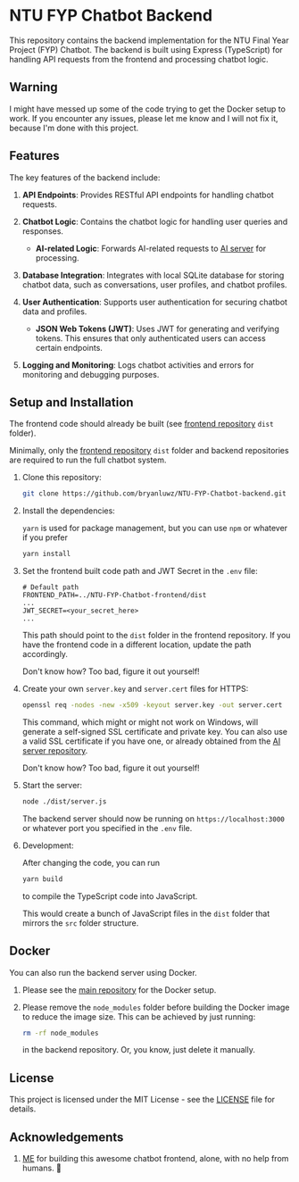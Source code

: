 # NTU FYP Chatbot Backend

This repository contains the backend implementation for the NTU Final Year Project (FYP) Chatbot. The backend is built using Express (TypeScript) for handling API requests from the frontend and processing chatbot logic.

## Warning

I might have messed up some of the code trying to get the Docker setup to work. If you encounter any issues, please let me know and I will not fix it, because I'm done with this project.

## Features

The key features of the backend include:

1. **API Endpoints**: Provides RESTful API endpoints for handling chatbot requests.

2. **Chatbot Logic**: Contains the chatbot logic for handling user queries and responses.

   - **AI-related Logic**: Forwards AI-related requests to [AI server](https://github.com/bryanluwz/NTU-FYP-Chatbot-AI) for processing.

3. **Database Integration**: Integrates with local SQLite database for storing chatbot data, such as conversations, user profiles, and chatbot profiles.

4. **User Authentication**: Supports user authentication for securing chatbot data and profiles.

   - **JSON Web Tokens (JWT)**: Uses JWT for generating and verifying tokens. This ensures that only authenticated users can access certain endpoints.

5. **Logging and Monitoring**: Logs chatbot activities and errors for monitoring and debugging purposes.

## Setup and Installation

The frontend code should already be built (see [frontend repository](https://github.com/bryanluwz/NTU-FYP-Chatbot-frontend) `dist` folder).

Minimally, only the [frontend repository](https://github.com/bryanluwz/NTU-FYP-Chatbot-frontend) `dist` folder and backend repositories are required to run the full chatbot system.

1. Clone this repository:

   ```bash
   git clone https://github.com/bryanluwz/NTU-FYP-Chatbot-backend.git
   ```

2. Install the dependencies:

   `yarn` is used for package management, but you can use `npm` or whatever if you prefer

   ```bash
   yarn install
   ```

3. Set the frontend built code path and JWT Secret in the `.env` file:

   ```env
   # Default path
   FRONTEND_PATH=../NTU-FYP-Chatbot-frontend/dist
   ...
   JWT_SECRET=<your_secret_here>
   ...
   ```

   This path should point to the `dist` folder in the frontend repository. If you have the frontend code in a different location, update the path accordingly.

   Don't know how? Too bad, figure it out yourself!

4. Create your own `server.key` and `server.cert` files for HTTPS:

   ```bash
   openssl req -nodes -new -x509 -keyout server.key -out server.cert
   ```

   This command, which might or might not work on Windows, will generate a self-signed SSL certificate and private key. You can also use a valid SSL certificate if you have one, or already obtained from the [AI server repository](https://github.com/bryanluwz/NTU-FYP-Chatbot-AI).

   Don't know how? Too bad, figure it out yourself!

5. Start the server:

   ```bash
   node ./dist/server.js
   ```

   The backend server should now be running on `https://localhost:3000` or whatever port you specified in the `.env` file.

6. Development:

   After changing the code, you can run

   ```bash
   yarn build
   ```

   to compile the TypeScript code into JavaScript.

   This would create a bunch of JavaScript files in the `dist` folder that mirrors the `src` folder structure.

## Docker

You can also run the backend server using Docker.

1. Please see the [main repository](https://github.com/bryanluwz/NTU-FYP-Chatbot) for the Docker setup.

2. Please remove the `node_modules` folder before building the Docker image to reduce the image size. This can be achieved by just running:

   ```bash
   rm -rf node_modules
   ```

   in the backend repository. Or, you know, just delete it manually.

## License

This project is licensed under the MIT License - see the [LICENSE](LICENSE) file for details.

## Acknowledgements

1. [ME](https://github.com/bryanluwz) for building this awesome chatbot frontend, alone, with no help from humans. 🤖
